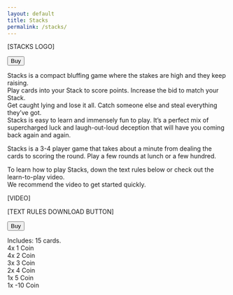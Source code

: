 ```yaml
---
layout: default
title: Stacks
permalink: /stacks/
---
```

[STACKS LOGO]

<button type="button" onclick="window.location.href = 'https://www.thegamecrafter.com/games/stacks3';" class="btn btn-primary saleButton">Buy</button>

Stacks is a compact bluffing game where the stakes are high and they keep raising.  
Play cards into your Stack to score points. Increase the bid to match your Stack.  
Get caught lying and lose it all. Catch someone else and steal everything they’ve got.  
Stacks is easy to learn and immensely fun to play. It’s a perfect mix of supercharged luck and laugh-out-loud deception that will have you coming back again and again.  

Stacks is a 3-4 player game that takes about a minute from dealing the cards to scoring the round. Play a few rounds at lunch or a few hundred.  

To learn how to play Stacks, down the text rules below or check out the learn-to-play video.  
We recommend the video to get started quickly.  

[VIDEO]  

[TEXT RULES DOWNLOAD BUTTON]

<button type="button" onclick="window.location.href = 'https://www.thegamecrafter.com/games/stacks3';" class="btn btn-primary saleButton">Buy</button>

Includes: 15 cards.  
4x 1 Coin  
4x 2 Coin  
3x 3 Coin  
2x 4 Coin  
1x 5 Coin  
1x -10 Coin  
